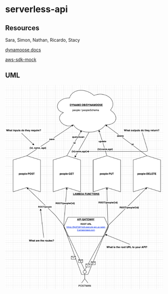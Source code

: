 # serverless-api

## Resources

Sara, Simon, Nathan, Ricardo, Stacy

[dynamoose docs](https://dynamoosejs.com/guide/Model)

[aws-sdk-mock](https://www.npmjs.com/package/aws-sdk-mock)

## UML

![uml](lab18.png)